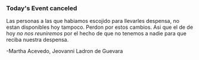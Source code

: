 ### Today's Event canceled

Las personas a las que habiamos escojido para llevarles despensa, no estan disponibles hoy tampoco. Perdon por estos cambios. 
Asi que el de de hoy <em>no nos reuniremos</em> por el hecho de que no tenemos a nadie para que reciba nuestra despensa. 

-Martha Acevedo, Jeovanni Ladron de Guevara
